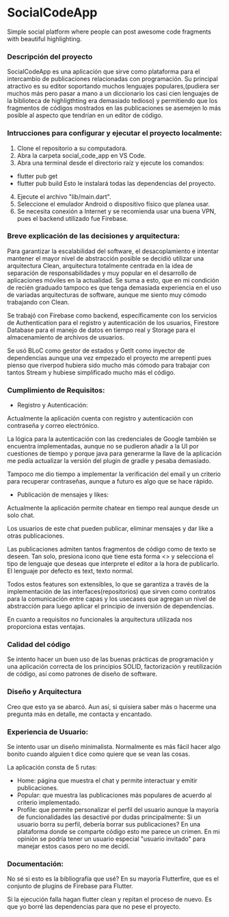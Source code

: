 # SocialCodeApp
Simple social platform where people can post awesome code fragments with beautiful highlighting.

### Descripción del proyecto
SocialCodeApp es una aplicación que sirve como plataforma para el intercambio de publicaciones relacionadas con programación. Su principal atractivo es su editor soportando muchos lenguajes populares,(pudiera ser muchos más pero pasar a mano a un diccionario los casi cien lenguajes de la biblioteca de highligthting era demasiado tedioso) y permitiendo que los fragmentos de códigos mostrados en las publicaciones se asemejen lo más posible al aspecto que tendrían en un editor de código.

### Intrucciones para configurar y ejecutar el proyecto localmente:

1. Clone el repositorio a su computadora.
2. Abra la carpeta social_code_app en VS Code.
3. Abra una terminal desde el directorio raíz y ejecute los comandos:
- flutter pub get 
- flutter pub build
  Esto le instalará todas las dependencias del proyecto.
4. Ejecute el archivo "lib/main.dart".
5. Seleccione el emulador Android o dispositivo físico que planea usar.
6. Se necesita conexión a Internet y se recomienda usar una buena VPN, pues el backend utilizado fue Firebase.


### Breve explicación de las decisiones y arquitectura:
Para garantizar la escalabilidad del software, el desacoplamiento e intentar mantener el mayor nivel de abstracción posible se decidió utilizar una arquitectura Clean, arquitectura totalmente centrada en la idea de separación de responsabilidades y muy popular en el desarrollo de aplicaciones móviles en la actualidad. Se suma a esto, que en mi condición de recién graduado tampoco es que tenga demasiada experiencia en el uso de variadas arquitecturas de software, aunque me siento muy cómodo trabajando con Clean.


Se trabajó con Firebase como backend, específicamente con los servicios de Authentication para el registro y autenticación de los usuarios, Firestore Database para el manejo de datos en tiempo real y Storage para el almacenamiento de archivos de usuarios.

Se usó BLoC como gestor de estados y GetIt como inyector de dependencias aunque una vez empezado el proyecto me arrepentí pues pienso que riverpod hubiera sido mucho más cómodo para trabajar con tantos Stream y hubiese simplificado mucho más el código.

### Cumplimiento de Requisitos:

* Registro y Autenticación:

Actualmente la aplicación cuenta con registro y autenticación con contraseña y correo electrónico.


La lógica para la autenticación con las credenciales de Google también se encuentra implementadas, aunque no se pudieron añadir a la UI por cuestiones de tiempo y porque java para generarme la llave de la aplicación me pedía actualizar la versión del plugin de gradle y pesaba demasiado.

Tampoco me dio tiempo a implementar la verificación del email y un criterio para recuperar contraseñas, aunque a futuro es algo que se hace rápido.

* Publicación de mensajes y likes:

Actualmente la aplicación permite chatear en tiempo real aunque desde un solo chat.

Los usuarios de este chat pueden publicar, eliminar mensajes y dar like a otras publicaciones.

Las publicaciones admiten tantos fragmentos de código como de texto se deseen. Tan solo, presiona icono que tiene esta forma <> y selecciona el tipo de lenguaje que deseas que interprete el editor a la hora de publicarlo. El lenguaje por defecto es text, texto normal.

Todos estos features son extensibles, lo que se garantiza a través de la implementación de las interfaces(repositorios) que sirven como contratos para la comunicación entre capas y los usecases que agregan un nivel de abstracción para luego aplicar el principio de inversión de dependencias.

En cuanto a requisitos no funcionales la arquitectura utilizada nos proporciona estas ventajas.

### Calidad del código

Se intento hacer un buen uso de las buenas prácticas de programación y una aplicación correcta de los principios SOLID, factorización y reutilización de código, así como patrones de diseño de software.

### Diseño y Arquitectura

Creo que esto ya se abarcó. Aun así, si quisiera saber más o hacerme una pregunta más en detalle, me contacta y encantado.

### Experiencia de Usuario:

Se intento usar un diseño minimalista. Normalmente es más fácil hacer algo bonito cuando alguien t dice como quiere que se vean las cosas.

La aplicación consta de 5 rutas: 
* Home: página que muestra el chat y permite interactuar y emitir publicaciones.
* Popular: que muestra las publicaciones más populares de acuerdo al criterio implementado.
* Profile: que permite personalizar el perfil del usuario aunque la mayoría de funcionalidades las desactivé por dudas principalmente:
 Si un usuario borra su perfil, debería borrar sus publicaciones? En una plataforma donde se comparte código esto me parece un crimen. En mi opinión se podría tener un usuario especial "usuario invitado" para manejar estos casos pero no me decidí.

 ### Documentación: 

 No sé si esto es la bibliografía que usé? 
 En su mayoría Flutterfire, que es el conjunto de plugins de Firebase para Flutter. 

 Si la ejecución falla hagan flutter clean y repitan el proceso de nuevo.
 Es que yo borré las dependencias para que no pese el proyecto.
 
